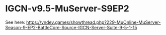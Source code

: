 # IGCN-v9.5-MuServer-S9EP2
See here: https://vndev.games/showthread.php?229-MuOnline-MuServer-Season-9-EP2-BattleCore-Source-IGCN-Server-Suite-9-5-1-15
